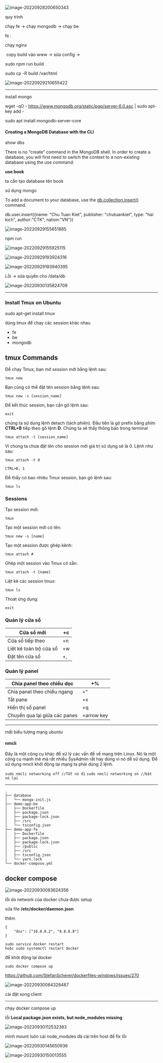 ![image-20220928200650343](./image/image-20220928200650343.png)



quy trình 

chạy fe -> chạy mongodb -> chạy be





fe : 

chạy nginx

​	copy build vào www -> sửa config -> 

sudo npm run build



sudo cp -R build /var/html

![image-20220929210655422](./image/image-20220929210655422.png)



----------



install mongo

wget -qO - https://www.mongodb.org/static/pgp/server-6.0.asc | sudo apt-key add -



sudo apt install mongodb-server-core



#### Creating a MongoDB Database with the CLI

show dbs

There is no “create” command in the MongoDB shell. In order to create a database, you will first need to switch the context to a non-existing database using the use command:

**use book**

ta cần tạo database tên book 

sử dụng mongo

To add a document to your database, use the [db.collection.insert()](https://docs.mongodb.com/manual/reference/method/db.collection.insert/) command.

db.user.insert({name: "Chu Tuan Kiet",  publisher: "chutuankiet", type: "hai kich", author:"CTK", nation:"VN"})



![image-20220929155651885](./image/image-20220929155651885.png)



npm run



![image-20220929155925115](./image/image-20220929155925115.png)



![image-20220929193924316](./image/image-20220929193924316.png)



![image-20220929193940395](./image/image-20220929193940395.png)









Lỗi -> sửa quyền cho /data/db

![image-20220930135824709](./image/image-20220930135824709.png)











-------------



### Install Tmux on Ubuntu 

sudo apt-get install tmux



dùng tmux để chạy các session khác nhau 

- fe
- be
- mongodb







## tmux Commands

Để chạy Tmux, bạn mở session mới bằng lệnh sau:

```
tmux new
```

Bạn cũng có thể đặt tên session bằng lệnh sau:

```
tmux new -s [session_name]
```

Để kết thúc session, bạn cần gõ lệnh sau:

```
exit
```

chúng ta sử dụng lệnh detach (tách phiên). Đầu tiên là gõ prefix bằng phím **CTRL+B** tiếp theo gõ lệnh **D**. Chúng ta sẽ thấy thông báo trong terminal

```
tmux attach -t [session_name]
```

Vì chúng ta chưa đặt tên cho session mới giá trị sử dụng sẽ là 0. Lệnh như sau:

```
tmux attach -t 0
```



```
CTRL+B, 1
```



Để thấy có bao nhiêu Tmux session, bạn gõ lệnh sau:

```
tmux ls
```



### Sessions

Tạo session mới:

```
tmux
```

Tạo một session mới có tên:

```
tmux new -s [name]
```

Tạo một session được ghép kênh:

```
tmux attach #
```

Ghép một session vào Tmux có sẵn:

```
tmux attach -t [name]
```

Liệt kê các session tmux:

```
tmux ls
```

Thoát ứng dụng:

```
exit
```

### Quản lý cửa sổ 

| Cửa sổ mới             | <prefix>+c |
| ---------------------- | ---------- |
| Cửa sổ tiếp theo       | <prefix>+n |
| Liệt kê toàn bộ cửa sổ | <prefix>+w |
| Đặt tên cửa sổ         | <prefix>+, |

### Quản lý panel 

| Chia panel theo chiều dọc     | <prefix>+%         |
| ----------------------------- | ------------------ |
| Chia panel theo chiều ngang   | <prefix>+“         |
| Tắt pane                      | <prefix>+x         |
| Hiển thị số panel             | <prefix>+q         |
| Chuyển qua lại giữa các panes | <prefix>+arrow key |







-------

mất biểu tượng mạng ubuntu



#### nmcli

Đây là một công cụ khác để xử lý các vấn đề về mạng trên Linux. Nó là một công cụ mạnh mẽ mà rất nhiều SysAdmin rất hay dùng vì nó dễ sử dụng. Để sử dụng nmcli khởi động lại mạng ta phải dùng 2 lệnh.

`sudo nmcli networking off //Tắt nó đi`
`sudo nmcli networking on //bật nó lại`







------------------

```
.
├── database
│   └── mongo-init.js
├── demo-app-be
│   ├── Dockerfile
│   ├── package.json
│   ├── package-lock.json
│   ├── /src
│   └── tsconfig.json
├── demo-app-fe
│   ├── Dockerfile
│   ├── package.json
│   ├── package-lock.json
│   ├── /public
│   ├── /src
│   ├── tsconfig.json
│   └── yarn.lock
└── docker-compose.yml
```



## docker compose 

![image-20220930083624356](./image/image-20220930083624356.png)



lỗi do network của docker chưa được setup

sửa file **/etc/docker/daemon.json**

thêm 

```
{
    "dns": ["10.0.0.2", "8.8.8.8"]
}
```

```
sudo service docker restart 
hoặc sudo systemctl restart docker
```

để khởi động lại docker

```
sudo docker compose up
```

https://github.com/StefanScherer/dockerfiles-windows/issues/270



![image-20220930084328487](./image/image-20220930084328487.png)

cài đặt xong client 











---------------



chạy docker compose up 



lỗi **Local package.json exists, but node_modules missing**

![image-20220930112532383](./image/image-20220930112532383.png)



mình mount luôn cái node_modules  đã cài trên host để fix lỗi

![image-20220930145650936](./image/image-20220930145650936.png)





![image-20220930150013555](./image/image-20220930150013555.png)



